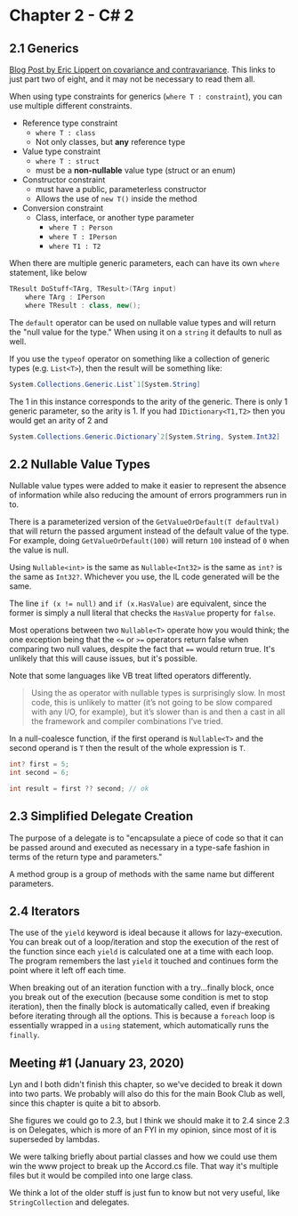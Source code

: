 # Chapter 2 - C# 2

## 2.1 Generics

[Blog Post by Eric Lippert on covariance and contravariance](http://mng.bz/gYPv). This links to just part two of eight, and it may not be necessary to read them all.

When using type constraints for generics (`where T : constraint`), you can use multiple different constraints.

- Reference type constraint
  - `where T : class`
  - Not only classes, but **any** reference type
- Value type constraint
  - `where T : struct`
  - must be a **non-nullable** value type (struct or an enum)
- Constructor constraint
  - must have a public, parameterless constructor
  - Allows the use of `new T()` inside the method
- Conversion constraint
  - Class, interface, or another type parameter
    - `where T : Person`
    - `where T : IPerson`
    - `where T1 : T2`

When there are multiple generic parameters, each can have its own `where` statement, like below

```c#
TResult DoStuff<TArg, TResult>(TArg input)
    where TArg : IPerson
    where TResult : class, new();
```

The `default` operator can be used on nullable value types and will return the "null value for the type." When using it on a `string` it defaults to null as well.

If you use the `typeof` operator on something like a collection of generic types (e.g. `List<T>`), then the result will be something like:

```c#
System.Collections.Generic.List`1[System.String]
```

The 1 in this instance corresponds to the arity of the generic. There is only 1 generic parameter, so the arity is 1. If you had `IDictionary<T1,T2>` then you would get an arity of 2 and

```c#
System.Collections.Generic.Dictionary`2[System.String, System.Int32]
```

## 2.2 Nullable Value Types

Nullable value types were added to make it easier to represent the absence of information while also reducing the amount of errors programmers run in to.

There is a parameterized version of the `GetValueOrDefault(T defaultVal)` that will return the passed argument instead of the default value of the type. For example, doing `GetValueOrDefault(100)` will return `100` instead of `0` when the value is null.

Using `Nullable<int>` is the same as `Nullable<Int32>` is the same as `int?` is the same as `Int32?`. Whichever you use, the IL code generated will be the same.

The line `if (x != null)` and `if (x.HasValue)` are equivalent, since the former is simply a null literal that checks the `HasValue` property for `false`.

Most operations between two `Nullable<T>` operate how you would think; the one exception being that the `<=` or `>=` operators return false when comparing two null values, despite the fact that `==` would return true. It's unlikely that this will cause issues, but it's possible.

Note that some languages like VB treat lifted operators differently.

> Using the as operator with nullable types is surprisingly slow. In most code, this is unlikely to matter (it’s not going to be slow compared with any I/O, for example), but it’s slower than is and then a cast in all the framework and compiler combinations I’ve tried.

In a null-coalesce function, if the first operand is `Nullable<T>` and the second operand is `T` then the result of the whole expression is `T`.

```c#
int? first = 5;
int second = 6;

int result = first ?? second; // ok
```

## 2.3 Simplified Delegate Creation

The purpose of a delegate is to "encapsulate a piece of code so that it can be passed around and executed as necessary in a type-safe fashion in terms of the return type and parameters."

A method group is a group of methods with the same name but different parameters.

## 2.4 Iterators

The use of the `yield` keyword is ideal because it allows for lazy-execution. You can break out of a loop/iteration and stop the execution of the rest of the function since each `yield` is calculated one at a time with each loop. The program remembers the last `yield` it touched and continues form the point where it left off each time.

When breaking out of an iteration function with a try...finally block, once you break out of the execution (because some condition is met to stop iteration), then the finally block is automatically called, even if breaking before iterating through all the options. This is because a `foreach` loop is essentially wrapped in a `using` statement, which automatically runs the `finally`.

## Meeting \#1 (January 23, 2020)

Lyn and I both didn't finish this chapter, so we've decided to break it down into two parts. We probably will also do this for the main Book Club as well, since this chapter is quite a bit to absorb.

She figures we could go to 2.3, but I think we should make it to 2.4 since 2.3 is on Delegates, which is more of an FYI in my opinion, since most of it is superseded by lambdas.

We were talking briefly about partial classes and how we could use them win the www project to break up the Accord.cs file. That way it's multiple files but it would be compiled into one large class.

We think a lot of the older stuff is just fun to know but not very useful, like `StringCollection` and delegates.
